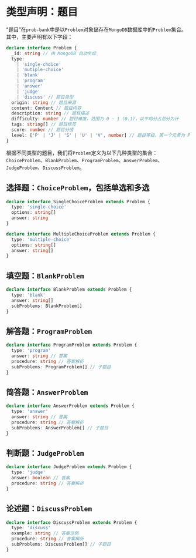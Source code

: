 # 类型声明：题目

“题目”在`prob-bank`中是以`Problem`对象储存在`MongoDB`数据库中的`Problem`集合。其中，主要声明有以下字段：

```typescript
declare interface Problem {
  _id: string // 由 MongoDB 自动生成
  type:
    | 'single-choice'
    | 'mutiple-choice'
    | 'blank'
    | 'program'
    | 'answer'
    | 'judge'
    | 'discuss' // 题目类型
  origin: string // 题目来源
  content: Content // 题目内容
  description: string // 题目描述
  difficulty: number // 题目难度，范围为 0 ~ 1 (0.1)，以平均分占总分为计
  tags: string[] // 题目标签
  score: number // 题目分值
  level: ['P' | 'J' | 'S' | 'U' | 'V', number] // 题目等级，第一个元素为 P、J、S、U 中的一个，第二个元素为该等级下的序号。其中，P 代表小学，J 代表初中，S 代表高中，V 代表中职，U 代表大学
}
```

根据不同类型的题目，我们将`Problem`定义为以下几种类型的集合：`ChoiceProblem`、`BlankProblem`、`ProgramProblem`、`AnswerProblem`、`JudgeProblem`、`DiscussProblem`。

## 选择题：`ChoiceProblem`，包括单选和多选

```typescript
declare interface SingleChoiceProblem extends Problem {
  type: 'single-choice'
  options: string[]
  answer: string
}

declare interface MultipleChoiceProblem extends Problem {
  type: 'multiple-choice'
  options: string[]
  answer: string[]
}
```

## 填空题：`BlankProblem`

```typescript
declare interface BlankProblem extends Problem {
  type: 'blank'
  answer: string[]
  subProblems: BlankProblem[]
}
```

## 解答题：`ProgramProblem`

```typescript
declare interface ProgramProblem extends Problem {
  type: 'program'
  answer: string // 答案
  procedure: string // 答案解析
  subProblems: ProgramProblem[] // 子题目
}
```

## 简答题：`AnswerProblem`

```typescript
declare interface AnswerProblem extends Problem {
  type: 'answer'
  answer: string // 答案
  procedure: string // 答案解析
  subProblems: AnswerProblem[] // 子题目
}
```

## 判断题：`JudgeProblem`

```typescript
declare interface JudgeProblem extends Problem {
  type: 'judge'
  answer: boolean // 答案
  procedure: string // 答案解析
}
```

## 论述题：`DiscussProblem`

```typescript
declare interface DiscussProblem extends Problem {
  type: 'discuss'
  example: string // 答案示例
  procedure: string // 答案解析
  subProblems: DiscussProblem[] // 子题目
}
```
